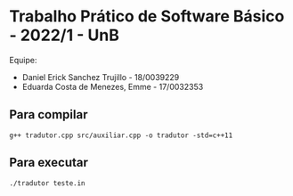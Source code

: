 # Trabalho Prático de Software Básico - 2022/1 - UnB

Equipe:

* Daniel Erick Sanchez Trujillo - 18/0039229
* Eduarda Costa de Menezes, Emme - 17/0032353

## Para compilar
```
g++ tradutor.cpp src/auxiliar.cpp -o tradutor -std=c++11
```

## Para executar
```
./tradutor teste.in
```
